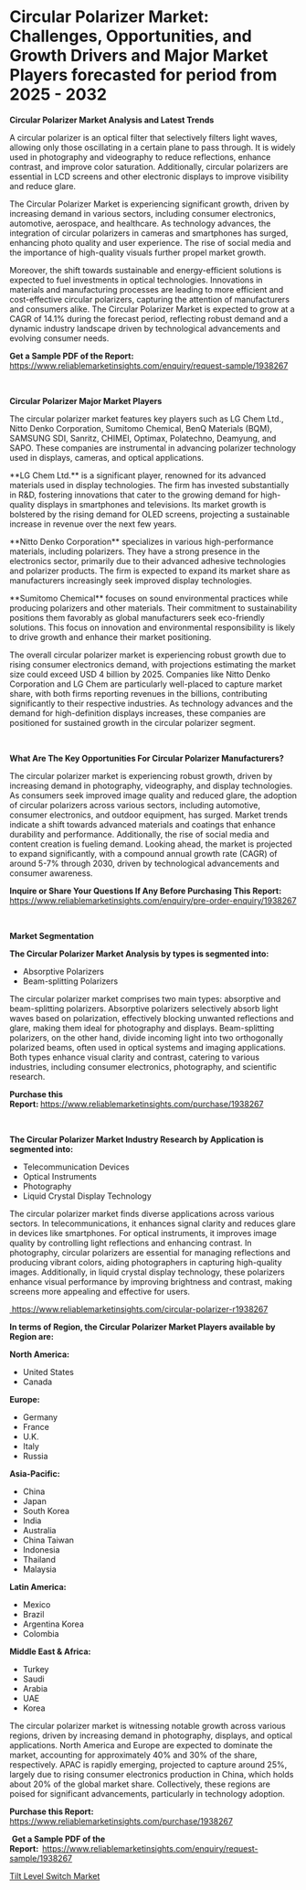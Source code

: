 <p><h1>Circular Polarizer Market: Challenges, Opportunities, and Growth Drivers and Major Market Players forecasted for period from 2025 - 2032</h1></p><p><strong>Circular Polarizer Market Analysis and Latest Trends</strong></p>
<p><p>A circular polarizer is an optical filter that selectively filters light waves, allowing only those oscillating in a certain plane to pass through. It is widely used in photography and videography to reduce reflections, enhance contrast, and improve color saturation. Additionally, circular polarizers are essential in LCD screens and other electronic displays to improve visibility and reduce glare.</p><p>The Circular Polarizer Market is experiencing significant growth, driven by increasing demand in various sectors, including consumer electronics, automotive, aerospace, and healthcare. As technology advances, the integration of circular polarizers in cameras and smartphones has surged, enhancing photo quality and user experience. The rise of social media and the importance of high-quality visuals further propel market growth.</p><p>Moreover, the shift towards sustainable and energy-efficient solutions is expected to fuel investments in optical technologies. Innovations in materials and manufacturing processes are leading to more efficient and cost-effective circular polarizers, capturing the attention of manufacturers and consumers alike. The Circular Polarizer Market is expected to grow at a CAGR of 14.1% during the forecast period, reflecting robust demand and a dynamic industry landscape driven by technological advancements and evolving consumer needs.</p></p>
<p><strong>Get a Sample PDF of the Report:&nbsp;</strong> <a href="https://www.reliablemarketinsights.com/enquiry/request-sample/1938267?utm_campaign=2347&utm_medium=2&utm_source=Github&utm_content=ia&utm_term=12022025&utm_id=circular-polarizer">https://www.reliablemarketinsights.com/enquiry/request-sample/1938267</a></p>
<p>&nbsp;</p>
<p><strong>Circular Polarizer Major Market Players</strong></p>
<p><p>The circular polarizer market features key players such as LG Chem Ltd., Nitto Denko Corporation, Sumitomo Chemical, BenQ Materials (BQM), SAMSUNG SDI, Sanritz, CHIMEI, Optimax, Polatechno, Deamyung, and SAPO. These companies are instrumental in advancing polarizer technology used in displays, cameras, and optical applications.</p><p>**LG Chem Ltd.** is a significant player, renowned for its advanced materials used in display technologies. The firm has invested substantially in R&D, fostering innovations that cater to the growing demand for high-quality displays in smartphones and televisions. Its market growth is bolstered by the rising demand for OLED screens, projecting a sustainable increase in revenue over the next few years.</p><p>**Nitto Denko Corporation** specializes in various high-performance materials, including polarizers. They have a strong presence in the electronics sector, primarily due to their advanced adhesive technologies and polarizer products. The firm is expected to expand its market share as manufacturers increasingly seek improved display technologies.</p><p>**Sumitomo Chemical** focuses on sound environmental practices while producing polarizers and other materials. Their commitment to sustainability positions them favorably as global manufacturers seek eco-friendly solutions. This focus on innovation and environmental responsibility is likely to drive growth and enhance their market positioning.</p><p>The overall circular polarizer market is experiencing robust growth due to rising consumer electronics demand, with projections estimating the market size could exceed USD 4 billion by 2025. Companies like Nitto Denko Corporation and LG Chem are particularly well-placed to capture market share, with both firms reporting revenues in the billions, contributing significantly to their respective industries. As technology advances and the demand for high-definition displays increases, these companies are positioned for sustained growth in the circular polarizer segment.</p></p>
<p>&nbsp;</p>
<p><strong>What Are The Key Opportunities For Circular Polarizer Manufacturers?</strong></p>
<p><p>The circular polarizer market is experiencing robust growth, driven by increasing demand in photography, videography, and display technologies. As consumers seek improved image quality and reduced glare, the adoption of circular polarizers across various sectors, including automotive, consumer electronics, and outdoor equipment, has surged. Market trends indicate a shift towards advanced materials and coatings that enhance durability and performance. Additionally, the rise of social media and content creation is fueling demand. Looking ahead, the market is projected to expand significantly, with a compound annual growth rate (CAGR) of around 5-7% through 2030, driven by technological advancements and consumer awareness.</p></p>
<p><strong>Inquire or Share Your Questions If Any Before Purchasing This Report:</strong> <a href="https://www.reliablemarketinsights.com/enquiry/pre-order-enquiry/1938267?utm_campaign=2347&utm_medium=2&utm_source=Github&utm_content=ia&utm_term=12022025&utm_id=circular-polarizer">https://www.reliablemarketinsights.com/enquiry/pre-order-enquiry/1938267</a></p>
<p>&nbsp;</p>
<p><strong>Market Segmentation</strong></p>
<p><strong>The Circular Polarizer Market Analysis by types is segmented into:</strong></p>
<p><ul><li>Absorptive Polarizers</li><li>Beam-splitting Polarizers</li></ul></p>
<p><p>The circular polarizer market comprises two main types: absorptive and beam-splitting polarizers. Absorptive polarizers selectively absorb light waves based on polarization, effectively blocking unwanted reflections and glare, making them ideal for photography and displays. Beam-splitting polarizers, on the other hand, divide incoming light into two orthogonally polarized beams, often used in optical systems and imaging applications. Both types enhance visual clarity and contrast, catering to various industries, including consumer electronics, photography, and scientific research.</p></p>
<p><strong>Purchase this Report:&nbsp;</strong><a href="https://www.reliablemarketinsights.com/purchase/1938267?utm_campaign=2347&utm_medium=2&utm_source=Github&utm_content=ia&utm_term=12022025&utm_id=circular-polarizer">https://www.reliablemarketinsights.com/purchase/1938267</a></p>
<p>&nbsp;</p>
<p><strong>The Circular Polarizer Market Industry Research by Application is segmented into:</strong></p>
<p><ul><li>Telecommunication Devices</li><li>Optical Instruments</li><li>Photography</li><li>Liquid Crystal Display Technology</li></ul></p>
<p><p>The circular polarizer market finds diverse applications across various sectors. In telecommunications, it enhances signal clarity and reduces glare in devices like smartphones. For optical instruments, it improves image quality by controlling light reflections and enhancing contrast. In photography, circular polarizers are essential for managing reflections and producing vibrant colors, aiding photographers in capturing high-quality images. Additionally, in liquid crystal display technology, these polarizers enhance visual performance by improving brightness and contrast, making screens more appealing and effective for users.</p></p>
<p><a href="https://www.reliablemarketinsights.com/circular-polarizer-r1938267?utm_campaign=2347&utm_medium=2&utm_source=Github&utm_content=ia&utm_term=12022025&utm_id=circular-polarizer">&nbsp;https://www.reliablemarketinsights.com/circular-polarizer-r1938267</a></p>
<p><strong>In terms of Region, the Circular Polarizer Market Players available by Region are:</strong></p>
<p>
    <p> <strong> North America: </strong>
        <ul>
            <li>United States</li>
            <li>Canada</li>
        </ul>
        </p> 
    <p> <strong> Europe: </strong>
        <ul>
            <li>Germany</li>
            <li>France</li>
            <li>U.K.</li>
            <li>Italy</li>
            <li>Russia</li>
        </ul>
        </p> 
    <p> <strong> Asia-Pacific: </strong>
        <ul>
            <li>China</li>
            <li>Japan</li>
            <li>South Korea</li>
            <li>India</li>
            <li>Australia</li>
            <li>China Taiwan</li>
            <li>Indonesia</li>
            <li>Thailand</li>
            <li>Malaysia</li>
        </ul>
        </p> 
    <p> <strong> Latin America: </strong>
        <ul>
            <li>Mexico</li>
            <li>Brazil</li>
            <li>Argentina Korea</li>
            <li>Colombia</li>
        </ul>
        </p> 
    <p> <strong> Middle East & Africa: </strong>
        <ul>
            <li>Turkey</li>
            <li>Saudi</li>
            <li>Arabia</li>
            <li>UAE</li>
            <li>Korea</li>
        </ul>
    </p>
    </p>
<p><p>The circular polarizer market is witnessing notable growth across various regions, driven by increasing demand in photography, displays, and optical applications. North America and Europe are expected to dominate the market, accounting for approximately 40% and 30% of the share, respectively. APAC is rapidly emerging, projected to capture around 25%, largely due to rising consumer electronics production in China, which holds about 20% of the global market share. Collectively, these regions are poised for significant advancements, particularly in technology adoption.</p></p>
<p><strong>Purchase this Report: </strong><a href="https://www.reliablemarketinsights.com/purchase/1938267?utm_campaign=2347&utm_medium=2&utm_source=Github&utm_content=ia&utm_term=12022025&utm_id=circular-polarizer">https://www.reliablemarketinsights.com/purchase/1938267</a></p>
<p>&nbsp;<strong>Get a Sample PDF of the Report:&nbsp;&nbsp;</strong><a href="https://www.reliablemarketinsights.com/enquiry/request-sample/1938267?utm_campaign=2347&utm_medium=2&utm_source=Github&utm_content=ia&utm_term=12022025&utm_id=circular-polarizer">https://www.reliablemarketinsights.com/enquiry/request-sample/1938267</a></p>
<p><strong></strong></p>
<p><p><a href="https://github.com/janraimondo83/Market-Research-Report-List-1/blob/main/tilt-level-switch-market.md?utm_campaign=2347&utm_medium=2&utm_source=Github&utm_content=ia&utm_term=12022025&utm_id=circular-polarizer">Tilt Level Switch Market</a></p></p>
